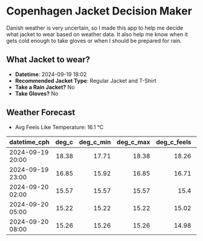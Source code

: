 
# Copenhagen Jacket Decision Maker

Danish weather is very uncertain, so I made this app to help me decide what jacket to wear based on weather data. 
It also help me know when it gets cold enough to take gloves or when I should be prepared for rain.

## What Jacket to wear?

- **Datetime**: 2024-09-19 18:02
- **Recommended Jacket Type**: Regular Jacket and T-Shirt
- **Take a Rain Jacket?** No
- **Take Gloves?** No

## Weather Forecast
- Avg Feels Like Temperature: 16.1 °C

| datetime_cph     |   deg_c |   deg_c_min |   deg_c_max |   deg_c_feels | weather   | wind   | rain   |
|:-----------------|--------:|------------:|------------:|--------------:|:----------|:-------|:-------|
| 2024-09-19 20:00 |   18.38 |       17.71 |       18.38 |         18.26 | Clear     | Low    | None   |
| 2024-09-19 23:00 |   16.85 |       15.92 |       16.85 |         16.71 | Clear     | Low    | None   |
| 2024-09-20 02:00 |   15.57 |       15.57 |       15.57 |         15.4  | Clear     | Low    | None   |
| 2024-09-20 05:00 |   15.22 |       15.22 |       15.22 |         15.02 | Clear     | Low    | None   |
| 2024-09-20 08:00 |   15.26 |       15.26 |       15.26 |         14.98 | Clear     | Low    | None   |
        